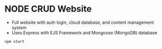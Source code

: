 # NODE CRUD Website #
- Full website with auth login, cloud database, and content management system
- Uses Express with EJS Framework and Mongoose (MongoDB) database

```javascript
npm start
```
